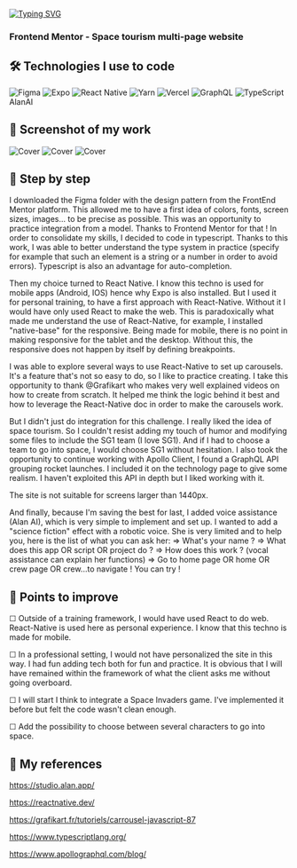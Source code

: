 [![Typing SVG](https://readme-typing-svg.herokuapp.com?color=%23E06F26&size=24&center=true&lines=Welcome+in+my+ReadMe)](https://git.io/typing-svg)

### Frontend Mentor - Space tourism multi-page website


## 🛠 Technologies I use to code
![Figma](https://img.shields.io/badge/figma-%23F24E1E.svg?style=for-the-badge&logo=figma&logoColor=white) ![Expo](https://img.shields.io/badge/expo-1C1E24?style=for-the-badge&logo=expo&logoColor=#D04A37) ![React Native](https://img.shields.io/badge/react_native-%2320232a.svg?style=for-the-badge&logo=react&logoColor=%2361DAFB) ![Yarn](https://img.shields.io/badge/yarn-%232C8EBB.svg?style=for-the-badge&logo=yarn&logoColor=white) 	![Vercel](https://img.shields.io/badge/vercel-%23000000.svg?style=for-the-badge&logo=vercel&logoColor=white) ![GraphQL](https://img.shields.io/badge/-GraphQL-E10098?style=for-the-badge&logo=graphql&logoColor=white) ![TypeScript](https://img.shields.io/badge/typescript-%23007ACC.svg?style=for-the-badge&logo=typescript&logoColor=white) AlanAI

## 🎥 Screenshot of my work

![Cover](https://github.com/AlineAl/Space-IA-Project/blob/master/tablet_crew_page.png) ![Cover](https://github.com/AlineAl/Space-IA-Project/blob/master/mobile_planet_page.png)
![Cover](https://github.com/AlineAl/Space-IA-Project/blob/master/background_home_space.png)

## 💾 Step by step

I downloaded the Figma folder with the design pattern from the FrontEnd Mentor platform. This allowed me to have a first idea of colors, fonts, screen sizes, images... to be precise as possible. This was an opportunity to practice integration from a model. Thanks to Frontend Mentor for that ! 
In order to consolidate my skills, I decided to code in typescript. Thanks to this work, I was able to better understand the type system in practice (specify for example that such an element is a string or a number in order to avoid errors). Typescript is also an advantage for auto-completion.

Then my choice turned to React Native. I know this techno is used for mobile apps (Android, IOS) hence why Expo is also installed. But I used it for personal training, to have a first approach with React-Native. Without it I would have only used React to make the web. This is paradoxically what made me understand the use of React-Native, for example, I installed "native-base" for the responsive. Being made for mobile, there is no point in making responsive for the tablet and the desktop. Without this, the responsive does not happen by itself by defining breakpoints.

I was able to explore several ways to use React-Native to set up carousels. It's a feature that's not so easy to do, so I like to practice creating. I take this opportunity to thank @Grafikart who makes very well explained videos on how to create from scratch. It helped me think the logic behind it best and how to leverage the React-Native doc in order to make the carousels work.

But I didn't just do integration for this challenge. I really liked the idea of space tourism. So I couldn't resist adding my touch of humor and modifying some files to include the SG1 team (I love SG1). And if I had to choose a team to go into space, I would choose SG1 without hesitation. I also took the opportunity to continue working with Apollo Client, I found a GraphQL API grouping rocket launches. I included it on the technology page to give some realism. I haven't exploited this API in depth but I liked working with it.

The site is not suitable for screens larger than 1440px.

And finally, because I'm saving the best for last, I added voice assistance (Alan AI), which is very simple to implement and set up. I wanted to add a "science fiction" effect with a robotic voice. She is very limited and to help you, here is the list of what you can ask her:
=> What's your name ?
=> What does this app OR script OR project  do ?
=> How does this work ? (vocal assistance can explain her functions)
=> Go to home page OR home OR crew page OR crew...to navigate ! You can try ! 

## 🔌 Points to improve

☐ Outside of a training framework, I would have used React to do web. React-Native is used here as personal experience. I know that this techno is made for mobile.

☐ In a professional setting, I would not have personalized the site in this way. I had fun adding tech both for fun and practice. 
It is obvious that I will have remained within the framework of what the client asks me without going overboard.

☐ I will start I think to integrate a Space Invaders game. I've implemented it before but felt the code wasn't clean enough.

☐ Add the possibility to choose between several characters to go into space.

## 🧬 My references

https://studio.alan.app/


https://reactnative.dev/


https://grafikart.fr/tutoriels/carrousel-javascript-87


https://www.typescriptlang.org/


https://www.apollographql.com/blog/
